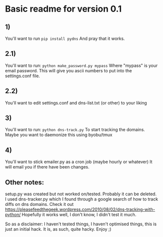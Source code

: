 # Basic readme for version 0.1

## 1)
You'll want to run
	`pip install pydns`
And pray that it works.

## 2.1)
You'll want to run:
	`python make_password.py mypass`
Where "mypass" is your email password. This will give you ascii numbers to put into the settings.conf file.
## 2.2)
You'll want to edit settings.conf and dns-list.txt (or other) to your liking

## 3)
You'll want to run:
	`python dns-track.py`
To start tracking the domains. Maybe you want to daemonize this using byobu/tmux

## 4)
You'll want to stick emailer.py as a cron job (maybe hourly or whatever)
It will email you if there have been changes.

## Other notes:
setup.py was created but not worked on/tested. Probably it can be deleted.
I used dns-tracker.py which I found through a google search of how to track diffs on dns domains.
Check it out https://pleasefeedthegeek.wordpress.com/2010/08/02/dns-tracking-with-python/
Hopefully it works well, I don't know, I didn't test it much.

So as a disclaimer: I haven't tested things, I haven't optimised things, this is just an initial hack. It is, as such, quite hacky. Enjoy ;)
